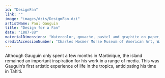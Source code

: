 ```yaml
---
id: "DesignFan"
link: ""
image: "images/dzis/DesignFan.dzi"
artistName: Paul Gauguin
title: "Design for a Fan"
date: "1887-88"
materialDimensions: "Watercolor, gouache, pastel and graphite on paper; 31.8 × 52 cm (12 1/2 × 20 1/2 in.)"
creditAccessionNumber: "Charles Hosmer Morse Museum of American Art, Winter Park, Florida, gift of Mr. and Mrs. Arthur Taylor Aldis"
---
```

Although Gauguin only spent a few months in Martinique, the island remained an important inspiration for his work in a range of media. This was Gauguin’s first artistic experience of life in the tropics, anticipating his time in Tahiti.
